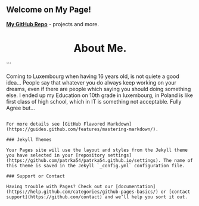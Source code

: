 ## Welcome on My Page!

[**My GitHub Repo**](https://github.com/patrka54) - projects and more.


<h1 align="center">About Me.</h1>
```<p>
 Coming to Luxembourg when having 16 years old, is not quiete a good idea... 
 People say that whatever you do always keep working on your dreams, even if there are people which saying you should doing something else.
 I ended up my Education on 10th grade in luxembourg, in Poland is like first class of high school, which in IT is something not acceptable. 
 Fully Agree but...
  
  
</p>

```

For more details see [GitHub Flavored Markdown](https://guides.github.com/features/mastering-markdown/).

### Jekyll Themes 

Your Pages site will use the layout and styles from the Jekyll theme you have selected in your [repository settings](https://github.com/patrka54/patrka54.github.io/settings). The name of this theme is saved in the Jekyll `_config.yml` configuration file.

### Support or Contact

Having trouble with Pages? Check out our [documentation](https://help.github.com/categories/github-pages-basics/) or [contact support](https://github.com/contact) and we’ll help you sort it out.
